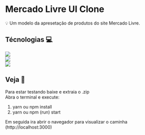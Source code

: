 # Mercado Livre UI Clone

:bulb: Um modelo da apresetação de produtos do site Mercado Livre.

## Técnologias :computer: 

<span><img href="https://pt-br.reactjs.org/" src="https://img.shields.io/badge/React-Js-Yellow.svg"/></span> <br>
<span><img href="https://pt-br.reactjs.org/" src="https://img.shields.io/badge/Type-Script-Yellow.svg"/></span> <br>
<span><img href="https://pt-br.reactjs.org/" src="https://img.shields.io/badge/Styled-Components-Yellow.svg"/></span> <br>

## Veja :microscope:

Para estar testando baixe e extraia o .zip <br>
Abra o terminal e execute: <br>
 1. yarn ou npm install <br/>
 1. yarn ou npm (run) start <br/>
  
Em seguida ira abrir o navegador para visualizar o caminha (http://localhost:3000) <br/>